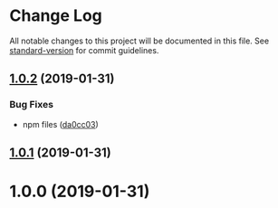 # Change Log

All notable changes to this project will be documented in this file. See [standard-version](https://github.com/conventional-changelog/standard-version) for commit guidelines.

<a name="1.0.2"></a>
## [1.0.2](https://github.com/AngusFu/vuepress-plugin-playground/compare/v1.0.1...v1.0.2) (2019-01-31)


### Bug Fixes

* npm files ([da0cc03](https://github.com/AngusFu/vuepress-plugin-playground/commit/da0cc03))



<a name="1.0.1"></a>
## [1.0.1](https://github.com/AngusFu/vuepress-plugin-playground/compare/v1.0.0...v1.0.1) (2019-01-31)



<a name="1.0.0"></a>

# 1.0.0 (2019-01-31)
